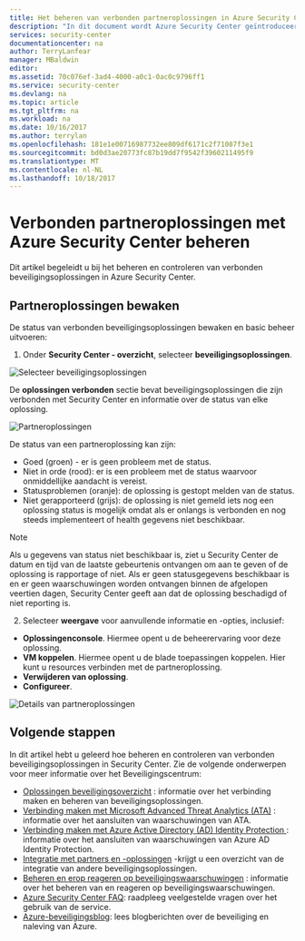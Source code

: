 ```yaml
---
title: Het beheren van verbonden partneroplossingen in Azure Security Center | Microsoft Docs
description: "In dit document wordt Azure Security Center geïntroduceerd. U kunt in Azure Security Center in één oogopslag zien wat de integriteitsstatus is van de partneroplossingen die zijn geïntegreerd met uw Azure-abonnement."
services: security-center
documentationcenter: na
author: TerryLanfear
manager: MBaldwin
editor: 
ms.assetid: 70c076ef-3ad4-4000-a0c1-0ac0c9796ff1
ms.service: security-center
ms.devlang: na
ms.topic: article
ms.tgt_pltfrm: na
ms.workload: na
ms.date: 10/16/2017
ms.author: terrylan
ms.openlocfilehash: 181e1e00716987732ee809df6171c2f71087f3e1
ms.sourcegitcommit: bd0d3ae20773fc87b19dd7f9542f3960211495f9
ms.translationtype: MT
ms.contentlocale: nl-NL
ms.lasthandoff: 10/18/2017
---
```

# <a name="managing-connected-partner-solutions-with-azure-security-center"></a>Verbonden partneroplossingen met Azure Security Center beheren
Dit artikel begeleidt u bij het beheren en controleren van verbonden beveiligingsoplossingen in Azure Security Center.

## <a name="monitoring-partner-solutions"></a>Partneroplossingen bewaken
De status van verbonden beveiligingsoplossingen bewaken en basic beheer uitvoeren:

1. Onder **Security Center - overzicht**, selecteer **beveiligingsoplossingen**.

  ![Selecteer beveiligingsoplossingen][1]

  De **oplossingen verbonden** sectie bevat beveiligingsoplossingen die zijn verbonden met Security Center en informatie over de status van elke oplossing.

  ![Partneroplossingen][2]

   De status van een partneroplossing kan zijn:

   * Goed (groen) - er is geen probleem met de status.
   * Niet in orde (rood): er is een probleem met de status waarvoor onmiddellijke aandacht is vereist.
   * Statusproblemen (oranje): de oplossing is gestopt melden van de status.
   * Niet gerapporteerd (grijs): de oplossing is niet gemeld iets nog een oplossing status is mogelijk omdat als er onlangs is verbonden en nog steeds implementeert of health gegevens niet beschikbaar.

   > [!NOTE]
   > Als u gegevens van status niet beschikbaar is, ziet u Security Center de datum en tijd van de laatste gebeurtenis ontvangen om aan te geven of de oplossing is rapportage of niet. Als er geen statusgegevens beschikbaar is en er geen waarschuwingen worden ontvangen binnen de afgelopen veertien dagen, Security Center geeft aan dat de oplossing beschadigd of niet reporting is.
   >
   >

2. Selecteer **weergave** voor aanvullende informatie en -opties, inclusief:

  - **Oplossingenconsole**. Hiermee opent u de beheerervaring voor deze oplossing.
  - **VM koppelen**. Hiermee opent u de blade toepassingen koppelen. Hier kunt u resources verbinden met de partneroplossing.
  - **Verwijderen van oplossing**.
  - **Configureer**.

   ![Details van partneroplossingen][3]

## <a name="next-steps"></a>Volgende stappen
In dit artikel hebt u geleerd hoe beheren en controleren van verbonden beveiligingsoplossingen in Security Center. Zie de volgende onderwerpen voor meer informatie over het Beveiligingscentrum:

* [Oplossingen beveiligingsoverzicht](security-center-partner-integration.md) : informatie over het verbinding maken en beheren van beveiligingsoplossingen.
* [Verbinding maken met Microsoft Advanced Threat Analytics (ATA)](security-center-ata-integration.md) : informatie over het aansluiten van waarschuwingen van ATA.
* [Verbinding maken met Azure Active Directory (AD) Identity Protection ](security-center-aadip-integration.md) : informatie over het aansluiten van waarschuwingen van Azure AD Identity Protection.
* [Integratie met partners en -oplossingen](security-center-partner-integration.md) -krijgt u een overzicht van de integratie van andere beveiligingsoplossingen.
* [Beheren en erop reageren op beveiligingswaarschuwingen](security-center-managing-and-responding-alerts.md) : informatie over het beheren van en reageren op beveiligingswaarschuwingen.
* [Azure Security Center FAQ](security-center-faq.md): raadpleeg veelgestelde vragen over het gebruik van de service.
* [Azure-beveiligingsblog](http://blogs.msdn.com/b/azuresecurity/): lees blogberichten over de beveiliging en naleving van Azure.

<!--Image references-->
[1]: ./media/security-center-partner-solutions/partner-solutions-tile.png
[2]: ./media/security-center-partner-solutions/partner-solutions.png
[3]: ./media/security-center-partner-solutions/partner-solutions-detail.png
